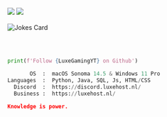 <br>
 
<div> 
 <a href="https://discord.luxehost.nl/" target="_blank"><img src="https://img.shields.io/badge/Discord-7289DA?style=for-the-badge&logo=discord&logoColor=white" target="_blank"></a> 
 <a href = "mailto:info@luxehost.nl"><img src="https://img.shields.io/badge/-Gmail-%23333?style=for-the-badge&logo=gmail&logoColor=white" target="_blank"></a>
 
</div>
<br>
<img src="https://readme-jokes.vercel.app/api" alt="Jokes Card" />
<br>

 ##
<br>

```python
print(f'Follow {LuxeGamingYT} on Github')
```

```python
       OS  :  macOS Sonoma 14.5 & Windows 11 Pro
Languages  :  Python, Java, SQL, Js, HTML/CSS
  Discord  :  https://discord.luxehost.nl/
  Business :  https://luxehost.nl/
```

```json
Knowledge is power.
```
